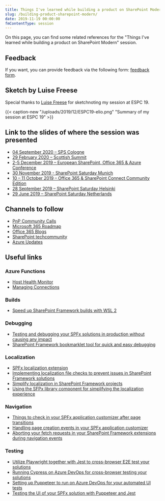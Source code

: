 ```yaml
---
title: Things I've learned while building a product on SharePoint Modern
slug: /building-product-sharepoint-modern/
date: 2019-11-19 00:00:00
fmContentType: session
---
```


On this page, you can find some related references for the "Things I've learned while building a product on SharePoint Modern" session.

## Feedback

If you want, you can provide feedback via the following form: [feedback form](https://forms.office.com/Pages/ResponsePage.aspx?id=Vtz4mTosPUqMStd8d7hiNGBDzWQgQolNqpx-THyx6eVUQThINFo3UUc2MkkwSTZVRVcyWTRGREdYUy4u).

## Sketch by Luise Freese

Special thanks to [Luise Freese](https://twitter.com/LuiseFreese) for sketchnoting my session at ESPC 19.

{{< caption-new "/uploads/2019/12/ESPC19-elio.png" "Summary of my session at ESPC 19" >}}

## Link to the slides of where the session was presented

- [04 September 2020 – SPS Cologne](https://1drv.ms/u/s!AukeddqwapKJhoZSbe6au6Y8BVExSA?e=fO101j)
- [29 February 2020 – Scottish Summit](https://1drv.ms/u/s!AukeddqwapKJhf4cM8-eQDJpyGX9lQ?e=7BAfhq)
- [2-5 December 2019 – European SharePoint, Office 365 & Azure Conference](https://1drv.ms/u/s!AukeddqwapKJhfR9I8BxE2FwThlnsw?e=1QyT3K)
- [30 November 2019 - SharePoint Saturday Munich](https://1drv.ms/u/s!AukeddqwapKJhfR6zCiR3vLxq-mDMA?e=XWujfZ)
- [10 &#8211; 11 October 2019 &#8211; Office 365 & SharePoint Connect Community Edition](https://1drv.ms/u/s!AukeddqwapKJhfRhTUPKtk9yAACI0g?e=HHff4p)
- [28 September 2019 &#8211; SharePoint Saturday Helsinki](https://1drv.ms/u/s!AukeddqwapKJhfQ18kA8eBA7jR_h9w?e=5fKTii)
- [29 June 2019 &#8211; SharePoint Saturday Netherlands](https://1drv.ms/u/s!AukeddqwapKJhfB0hENhirBP0zzOBQ?e=2wlqOn)

## Channels to follow

- [PnP Community Calls](http://aka.ms/sppnp)
- [Microsoft 365 Roadmap](https://www.microsoft.com/en-us/microsoft-365/roadmap)
- [Office 365 Blogs](https://developer.microsoft.com/en-us/office/blogs)
- [SharePoint techcommunity](https://techcommunity.microsoft.com/t5/SharePoint/ct-p/SharePoint)
- [Azure Updates](https://azure.microsoft.com/en-in/updates/)

## Useful links

### Azure Functions

- [Host Health Monitor](https://github.com/Azure/azure-functions-host/wiki/Host-Health-Monitor)
- [Managing Connections](https://github.com/Azure/azure-functions-host/wiki/Managing-Connections)

### Builds

- [Speed up SharePoint Framework builds with WSL 2](https://www.eliostruyf.com/speed-sharepoint-framework-builds-wsl-2/)

### Debugging

- [Testing and debugging your SPFx solutions in production without causing any impact](https://www.eliostruyf.com/testing-and-debugging-your-spfx-solutions-in-production-without-causing-any-impact/)
- [SharePoint Framework bookmarklet tool for quick and easy debugging](https://www.eliostruyf.com/sharepoint-framework-bookmarklet-tool-for-quick-and-easy-debugging/)

### Localization

- [SPFx localization extension](https://elst.es/vscode-localization)
- [Implementing localization file checks to prevent issues in SharePoint Framework solutions](https://www.eliostruyf.com/implementing-localization-file-checks-to-prevent-issues-in-sharepoint-framework-solutions/)
- [Simplify localization in SharePoint Framework projects](https://www.eliostruyf.com/simplify-localization-in-sharepoint-framework-projects/)
- [Using the SFPx library component for simplifying the localization experience](https://www.eliostruyf.com/sfpx-library-component-simplifying-localization-experience/)

### Navigation

- [Things to check in your SPFx application customizer after page transitions](https://www.eliostruyf.com/things-to-check-in-your-spfx-application-customizer-after-page-transitions/)
- [Handling page creation events in your SPFx application customizer](https://www.eliostruyf.com/handling-page-creation-events-spfx-application-customizer/)
- [Aborting your fetch requests in your SharePoint Framework extensions during navigation events](https://www.eliostruyf.com/aborting-fetch-requests-spfx-extensions-navigation-events/)

### Testing

- [Utilize Playwright together with Jest to cross-browser E2E test your solutions](https://www.eliostruyf.com/utilize-playwright-jest-cross-browser-e2e-test-solutions/)
- [Running Cypress on Azure DevOps for cross-browser testing your solutions](https://www.eliostruyf.com/running-cypress-azure-devops-cross-browser-testing-solutions/)
- [Setting up Puppeteer to run on Azure DevOps for your automated UI tests](https://www.eliostruyf.com/setting-up-puppeteer-to-run-on-azure-devops-for-your-automated-ui-tests/)
- [Testing the UI of your SPFx solution with Puppeteer and Jest](https://www.eliostruyf.com/testing-the-ui-of-your-spfx-solution-with-puppeteer-and-jest/)
